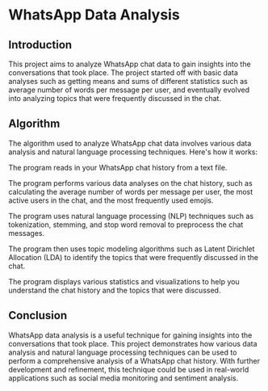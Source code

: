 # WhatsApp Data Analysis
## Introduction
This project aims to analyze WhatsApp chat data to gain insights into the conversations that took place. The project started off with basic data analyses such as getting means and sums of different statistics such as average number of words per message per user, and eventually evolved into analyzing topics that were frequently discussed in the chat.

## Algorithm

The algorithm used to analyze WhatsApp chat data involves various data analysis and natural language processing techniques. Here's how it works:

The program reads in your WhatsApp chat history from a text file.

The program performs various data analyses on the chat history, such as calculating the average number of words per message per user, the most active users in the chat, and the most frequently used emojis.

The program uses natural language processing (NLP) techniques such as tokenization, stemming, and stop word removal to preprocess the chat messages.

The program then uses topic modeling algorithms such as Latent Dirichlet Allocation (LDA) to identify the topics that were frequently discussed in the chat.

The program displays various statistics and visualizations to help you understand the chat history and the topics that were discussed.

## Conclusion

WhatsApp data analysis is a useful technique for gaining insights into the conversations that took place. This project demonstrates how various data analysis and natural language processing techniques can be used to perform a comprehensive analysis of a WhatsApp chat history. With further development and refinement, this technique could be used in real-world applications such as social media monitoring and sentiment analysis.